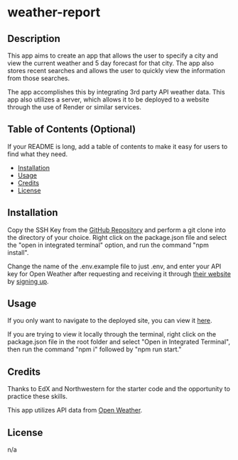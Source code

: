 # weather-report

## Description

This app aims to create an app that allows the user to specify a city and view the current weather and 5 day forecast for that city. The app also stores recent searches and allows the user to quickly view the information from those searches.

The app accomplishes this by integrating 3rd party API weather data. This app also utilizes a server, which allows it to be deployed to a website through the use of Render or similar services.

## Table of Contents (Optional)

If your README is long, add a table of contents to make it easy for users to find what they need.

- [Installation](#installation)
- [Usage](#usage)
- [Credits](#credits)
- [License](#license)

## Installation

Copy the SSH Key from the [GitHub Repository](https://github.com/dcartolano/weather-report) and perform a git clone into the directory of your choice. Right click on the package.json file and select the "open in integrated terminal" option, and run the command "npm install".

Change the name of the .env.example file to just .env, and enter your API key for Open Weather after requesting and receiving it through [their website](https://openweathermap.org/api) by [signing up](https://openweathermap.org/home/sign_up).

## Usage

If you only want to navigate to the deployed site, you can view it [here](https://weather-report-tgh1.onrender.com).

If you are trying to view it locally through the terminal, right click on the package.json file in the root folder and select "Open in Integrated Terminal", then run the command "npm i" followed by "npm run start."

## Credits

Thanks to EdX and Northwestern for the starter code and the opportunity to practice these skills. 

This app utilizes API data from [Open Weather](https://openweathermap.org/api).

## License

n/a